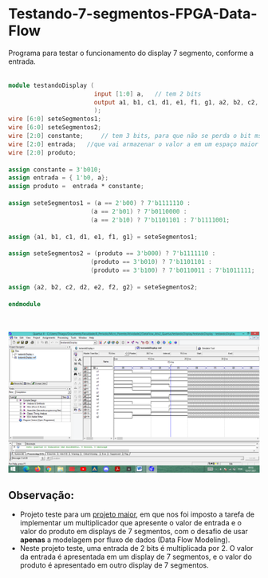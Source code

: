 # Testando-7-segmentos-FPGA-Data-Flow
Programa para testar o funcionamento do display 7 segmento, conforme a entrada.

```verilog

module testandoDisplay (
						input [1:0] a,   // tem 2 bits
						output a1, b1, c1, d1, e1, f1, g1, a2, b2, c2, d2, e2, f2, g2
						);
wire [6:0] seteSegmentos1;		
wire [6:0] seteSegmentos2;				
wire [2:0] constante;     // tem 3 bits, para que não se perda o bit msb na multiplicação
wire [2:0] entrada;   //que vai armazenar o valor a em um espaço maior
wire [2:0] produto; 

assign constante = 3'b010;
assign entrada = { 1'b0, a};
assign produto =  entrada * constante;

assign seteSegmentos1 = (a == 2'b00) ? 7'b1111110 :
					   (a == 2'b01) ? 7'b0110000 :
					   (a == 2'b10) ? 7'b1101101 : 7'b1111001;

assign {a1, b1, c1, d1, e1, f1, g1} = seteSegmentos1;

assign seteSegmentos2 = (produto == 3'b000) ? 7'b1111110 :
					   (produto == 3'b010) ? 7'b1101101 :
					   (produto == 3'b100) ? 7'b0110011 : 7'b1011111;
					   
assign {a2, b2, c2, d2, e2, f2, g2} = seteSegmentos2;

endmodule
			



```


![Forma de onda](https://github.com/thiago-aguilar1/Testando-7-segmentos-FPGA-Data-Flow/blob/main/image.png)


## Observação:

 * Projeto teste para um [projeto maior](https://github.com/thiago-aguilar1/Mutiplier-and-Display-7-FPGA-Dataflow-Modeling), em que nos foi imposto a tarefa de implementar um multiplicador que apresente o valor de entrada e o valor do produto em displays de 7 segmentos, com o desafio de usar **apenas** a modelagem por fluxo de dados (Data Flow Modeling).
 * Neste projeto teste,  uma entrada de 2 bits é multiplicada por 2. O valor da entrada é apresentada em um display de 7 segmentos, e o valor do produto é apresentado em outro display de 7 segmentos.




